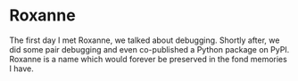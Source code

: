 # Roxanne
The first day I met Roxanne, we talked about debugging. Shortly after, we did some pair debugging and even co-published a Python package on PyPI. Roxanne is a name which would forever be preserved in the fond memories I have.

